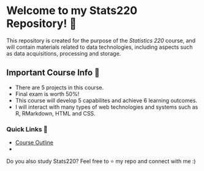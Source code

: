 # Welcome to my Stats220 Repository! 🌟

This repository is created for the purpose of the *Statistics 220* course, and will contain materials related to data technologies, including aspects such as data acquisitions, processing and storage. 

## Important Course Info 📖
* There are 5 projects in this course.
* Final exam is worth 50%!
* This course will develop 5 capabilites and achieve 6 learning outcomes.
* I will interact with many types of web technologies and systems such as R, RMarkdown, HTML and CSS. 

### Quick Links 🔗
- [Course Outline](https://courseoutline.auckland.ac.nz/dco/course/STATS/220/1213)  
- 

Do you also study Stats220? Feel free to ⭐️ my repo and connect with me :) 
